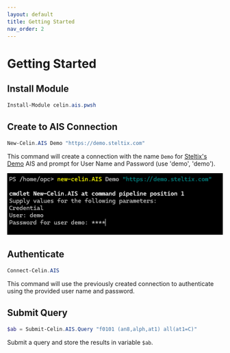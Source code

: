 ```yaml
---
layout: default
title: Getting Started
nav_order: 2
---
```


# Getting Started

## Install Module

```powershell
Install-Module celin.ais.pwsh
```

## Create to AIS Connection

```powershell
New-Celin.AIS Demo "https://demo.steltix.com"
```

This command will create a connection with the name `Demo` for  [Steltix's](https://steltix.com) [Demo](https://demo.steltix.com) AIS and prompt for User Name and Password (use 'demo', 'demo').

![Connect](/img/new-connection.png)

## Authenticate

```powershell
Connect-Celin.AIS
```

This command will use the previously created connection to authenticate using the provided user name and password.

## Submit Query

```powershell
$ab = Submit-Celin.AIS.Query "f0101 (an8,alph,at1) all(at1=C)"
```

Submit a query and store the results in variable `$ab`.

